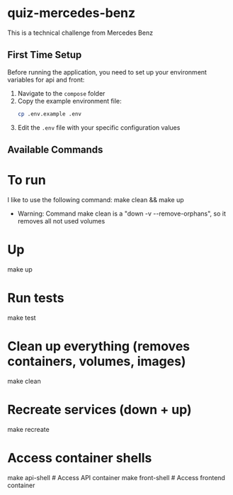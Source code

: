 # quiz-mercedes-benz

This is a technical challenge from Mercedes Benz

## First Time Setup

Before running the application, you need to set up your environment variables for api and front:

1. Navigate to the `compose` folder
2. Copy the example environment file:
   ```bash
   cp .env.example .env
   ```
3. Edit the `.env` file with your specific configuration values

## Available Commands

# To run

I like to use the following command: make clean && make up

- Warning: Command make clean is a "down -v --remove-orphans", so it removes all not used volumes

# Up

make up

# Run tests

make test

# Clean up everything (removes containers, volumes, images)

make clean

# Recreate services (down + up)

make recreate

# Access container shells

make api-shell # Access API container
make front-shell # Access frontend container
